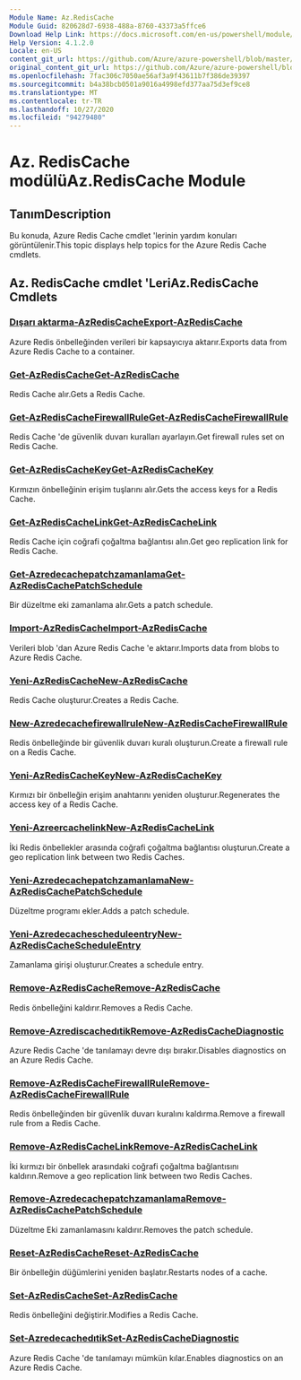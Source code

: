```yaml
---
Module Name: Az.RedisCache
Module Guid: 820628d7-6938-488a-8760-43373a5ffce6
Download Help Link: https://docs.microsoft.com/en-us/powershell/module/az.rediscache
Help Version: 4.1.2.0
Locale: en-US
content_git_url: https://github.com/Azure/azure-powershell/blob/master/src/RedisCache/RedisCache/help/Az.RedisCache.md
original_content_git_url: https://github.com/Azure/azure-powershell/blob/master/src/RedisCache/RedisCache/help/Az.RedisCache.md
ms.openlocfilehash: 7fac306c7050ae56af3a9f43611b7f386de39397
ms.sourcegitcommit: b4a38bcb0501a9016a4998efd377aa75d3ef9ce8
ms.translationtype: MT
ms.contentlocale: tr-TR
ms.lasthandoff: 10/27/2020
ms.locfileid: "94279480"
---
```

# <span data-ttu-id="26bf1-101">Az. RedisCache modülü</span><span class="sxs-lookup"><span data-stu-id="26bf1-101">Az.RedisCache Module</span></span>
## <span data-ttu-id="26bf1-102">Tanım</span><span class="sxs-lookup"><span data-stu-id="26bf1-102">Description</span></span>
<span data-ttu-id="26bf1-103">Bu konuda, Azure Redis Cache cmdlet 'lerinin yardım konuları görüntülenir.</span><span class="sxs-lookup"><span data-stu-id="26bf1-103">This topic displays help topics for the Azure Redis Cache cmdlets.</span></span>

## <span data-ttu-id="26bf1-104">Az. RedisCache cmdlet 'Leri</span><span class="sxs-lookup"><span data-stu-id="26bf1-104">Az.RedisCache Cmdlets</span></span>
### [<span data-ttu-id="26bf1-105">Dışarı aktarma-AzRedisCache</span><span class="sxs-lookup"><span data-stu-id="26bf1-105">Export-AzRedisCache</span></span>](Export-AzRedisCache.md)
<span data-ttu-id="26bf1-106">Azure Redis önbelleğinden verileri bir kapsayıcıya aktarır.</span><span class="sxs-lookup"><span data-stu-id="26bf1-106">Exports data from Azure Redis Cache to a container.</span></span>

### [<span data-ttu-id="26bf1-107">Get-AzRedisCache</span><span class="sxs-lookup"><span data-stu-id="26bf1-107">Get-AzRedisCache</span></span>](Get-AzRedisCache.md)
<span data-ttu-id="26bf1-108">Redis Cache alır.</span><span class="sxs-lookup"><span data-stu-id="26bf1-108">Gets a Redis Cache.</span></span>

### [<span data-ttu-id="26bf1-109">Get-AzRedisCacheFirewallRule</span><span class="sxs-lookup"><span data-stu-id="26bf1-109">Get-AzRedisCacheFirewallRule</span></span>](Get-AzRedisCacheFirewallRule.md)
<span data-ttu-id="26bf1-110">Redis Cache 'de güvenlik duvarı kuralları ayarlayın.</span><span class="sxs-lookup"><span data-stu-id="26bf1-110">Get firewall rules set on Redis Cache.</span></span>

### [<span data-ttu-id="26bf1-111">Get-AzRedisCacheKey</span><span class="sxs-lookup"><span data-stu-id="26bf1-111">Get-AzRedisCacheKey</span></span>](Get-AzRedisCacheKey.md)
<span data-ttu-id="26bf1-112">Kırmızın önbelleğinin erişim tuşlarını alır.</span><span class="sxs-lookup"><span data-stu-id="26bf1-112">Gets the access keys for a Redis Cache.</span></span>

### [<span data-ttu-id="26bf1-113">Get-AzRedisCacheLink</span><span class="sxs-lookup"><span data-stu-id="26bf1-113">Get-AzRedisCacheLink</span></span>](Get-AzRedisCacheLink.md)
<span data-ttu-id="26bf1-114">Redis Cache için coğrafi çoğaltma bağlantısı alın.</span><span class="sxs-lookup"><span data-stu-id="26bf1-114">Get geo replication link for Redis Cache.</span></span>

### [<span data-ttu-id="26bf1-115">Get-Azredecachepatchzamanlama</span><span class="sxs-lookup"><span data-stu-id="26bf1-115">Get-AzRedisCachePatchSchedule</span></span>](Get-AzRedisCachePatchSchedule.md)
<span data-ttu-id="26bf1-116">Bir düzeltme eki zamanlama alır.</span><span class="sxs-lookup"><span data-stu-id="26bf1-116">Gets a patch schedule.</span></span>

### [<span data-ttu-id="26bf1-117">Import-AzRedisCache</span><span class="sxs-lookup"><span data-stu-id="26bf1-117">Import-AzRedisCache</span></span>](Import-AzRedisCache.md)
<span data-ttu-id="26bf1-118">Verileri blob 'dan Azure Redis Cache 'e aktarır.</span><span class="sxs-lookup"><span data-stu-id="26bf1-118">Imports data from blobs to Azure Redis Cache.</span></span>

### [<span data-ttu-id="26bf1-119">Yeni-AzRedisCache</span><span class="sxs-lookup"><span data-stu-id="26bf1-119">New-AzRedisCache</span></span>](New-AzRedisCache.md)
<span data-ttu-id="26bf1-120">Redis Cache oluşturur.</span><span class="sxs-lookup"><span data-stu-id="26bf1-120">Creates a Redis Cache.</span></span>

### [<span data-ttu-id="26bf1-121">New-Azredecachefirewallrule</span><span class="sxs-lookup"><span data-stu-id="26bf1-121">New-AzRedisCacheFirewallRule</span></span>](New-AzRedisCacheFirewallRule.md)
<span data-ttu-id="26bf1-122">Redis önbelleğinde bir güvenlik duvarı kuralı oluşturun.</span><span class="sxs-lookup"><span data-stu-id="26bf1-122">Create a firewall rule on a Redis Cache.</span></span>

### [<span data-ttu-id="26bf1-123">Yeni-AzRedisCacheKey</span><span class="sxs-lookup"><span data-stu-id="26bf1-123">New-AzRedisCacheKey</span></span>](New-AzRedisCacheKey.md)
<span data-ttu-id="26bf1-124">Kırmızı bir önbelleğin erişim anahtarını yeniden oluşturur.</span><span class="sxs-lookup"><span data-stu-id="26bf1-124">Regenerates the access key of a Redis Cache.</span></span>

### [<span data-ttu-id="26bf1-125">Yeni-Azreercachelink</span><span class="sxs-lookup"><span data-stu-id="26bf1-125">New-AzRedisCacheLink</span></span>](New-AzRedisCacheLink.md)
<span data-ttu-id="26bf1-126">İki Redis önbellekler arasında coğrafi çoğaltma bağlantısı oluşturun.</span><span class="sxs-lookup"><span data-stu-id="26bf1-126">Create a geo replication link between two Redis Caches.</span></span>

### [<span data-ttu-id="26bf1-127">Yeni-Azredecachepatchzamanlama</span><span class="sxs-lookup"><span data-stu-id="26bf1-127">New-AzRedisCachePatchSchedule</span></span>](New-AzRedisCachePatchSchedule.md)
<span data-ttu-id="26bf1-128">Düzeltme programı ekler.</span><span class="sxs-lookup"><span data-stu-id="26bf1-128">Adds a patch schedule.</span></span>

### [<span data-ttu-id="26bf1-129">Yeni-Azredecachescheduleentry</span><span class="sxs-lookup"><span data-stu-id="26bf1-129">New-AzRedisCacheScheduleEntry</span></span>](New-AzRedisCacheScheduleEntry.md)
<span data-ttu-id="26bf1-130">Zamanlama girişi oluşturur.</span><span class="sxs-lookup"><span data-stu-id="26bf1-130">Creates a schedule entry.</span></span>

### [<span data-ttu-id="26bf1-131">Remove-AzRedisCache</span><span class="sxs-lookup"><span data-stu-id="26bf1-131">Remove-AzRedisCache</span></span>](Remove-AzRedisCache.md)
<span data-ttu-id="26bf1-132">Redis önbelleğini kaldırır.</span><span class="sxs-lookup"><span data-stu-id="26bf1-132">Removes a Redis Cache.</span></span>

### [<span data-ttu-id="26bf1-133">Remove-Azrediscachedıtik</span><span class="sxs-lookup"><span data-stu-id="26bf1-133">Remove-AzRedisCacheDiagnostic</span></span>](Remove-AzRedisCacheDiagnostic.md)
<span data-ttu-id="26bf1-134">Azure Redis Cache 'de tanılamayı devre dışı bırakır.</span><span class="sxs-lookup"><span data-stu-id="26bf1-134">Disables diagnostics on an Azure Redis Cache.</span></span>

### [<span data-ttu-id="26bf1-135">Remove-AzRedisCacheFirewallRule</span><span class="sxs-lookup"><span data-stu-id="26bf1-135">Remove-AzRedisCacheFirewallRule</span></span>](Remove-AzRedisCacheFirewallRule.md)
<span data-ttu-id="26bf1-136">Redis önbelleğinden bir güvenlik duvarı kuralını kaldırma.</span><span class="sxs-lookup"><span data-stu-id="26bf1-136">Remove a firewall rule from a Redis Cache.</span></span>

### [<span data-ttu-id="26bf1-137">Remove-AzRedisCacheLink</span><span class="sxs-lookup"><span data-stu-id="26bf1-137">Remove-AzRedisCacheLink</span></span>](Remove-AzRedisCacheLink.md)
<span data-ttu-id="26bf1-138">İki kırmızı bir önbellek arasındaki coğrafi çoğaltma bağlantısını kaldırın.</span><span class="sxs-lookup"><span data-stu-id="26bf1-138">Remove a geo replication link between two Redis Caches.</span></span>

### [<span data-ttu-id="26bf1-139">Remove-Azredecachepatchzamanlama</span><span class="sxs-lookup"><span data-stu-id="26bf1-139">Remove-AzRedisCachePatchSchedule</span></span>](Remove-AzRedisCachePatchSchedule.md)
<span data-ttu-id="26bf1-140">Düzeltme Eki zamanlamasını kaldırır.</span><span class="sxs-lookup"><span data-stu-id="26bf1-140">Removes the patch schedule.</span></span>

### [<span data-ttu-id="26bf1-141">Reset-AzRedisCache</span><span class="sxs-lookup"><span data-stu-id="26bf1-141">Reset-AzRedisCache</span></span>](Reset-AzRedisCache.md)
<span data-ttu-id="26bf1-142">Bir önbelleğin düğümlerini yeniden başlatır.</span><span class="sxs-lookup"><span data-stu-id="26bf1-142">Restarts nodes of a cache.</span></span>

### [<span data-ttu-id="26bf1-143">Set-AzRedisCache</span><span class="sxs-lookup"><span data-stu-id="26bf1-143">Set-AzRedisCache</span></span>](Set-AzRedisCache.md)
<span data-ttu-id="26bf1-144">Redis önbelleğini değiştirir.</span><span class="sxs-lookup"><span data-stu-id="26bf1-144">Modifies a Redis Cache.</span></span>

### [<span data-ttu-id="26bf1-145">Set-Azredecachedıtik</span><span class="sxs-lookup"><span data-stu-id="26bf1-145">Set-AzRedisCacheDiagnostic</span></span>](Set-AzRedisCacheDiagnostic.md)
<span data-ttu-id="26bf1-146">Azure Redis Cache 'de tanılamayı mümkün kılar.</span><span class="sxs-lookup"><span data-stu-id="26bf1-146">Enables diagnostics on an Azure Redis Cache.</span></span>

